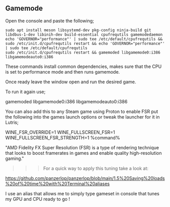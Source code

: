 ## Gamemode

Open the console and paste the following;

```
sudo apt install meson libsystemd-dev pkg-config ninja-build git libdbus-1-dev libinih-dev build-essential cpufrequtils gamemodedaemon
echo 'GOVERNOR="performance"' | sudo tee /etc/default/cpufrequtils && sudo /etc/init.d/cpufrequtils restart && echo 'GOVERNOR="performance"' | sudo tee /etc/default/cpufrequtils
sudo /etc/init.d/cpufrequtils restart && gamemoded libgamemode0:i386 libgamemodeauto0:i386
```

These commands install common dependencies, makes sure that the CPU is set to performance mode and then runs gamemode. 

Once ready leave the window open and run the desired game.

To run it again use;

gamemoded libgamemode0:i386 libgamemodeauto0:i386

You can also add this to any Steam game using Proton to enable FSR put the following into the games launch options 
or tweak the launcher for it in Lutris;

WINE_FSR_OVERRIDE=1 WINE_FULLSCREEN_FSR=1 WINE_FULLSCREEN_FSR_STRENGTH=1 %command%

"AMD Fidelity FX Super Resolution (FSR) is a type of rendering technique that looks to boost framerates in games and enable quality high-resolution gaming."


>>> For a quick way to apply this tuning take a look at: 

https://github.com/panzerlop/panzerlop/blob/main/1.5%20Saving%20loads%20of%20time%20with%20Terminal%20aliases

I use an alias that allows me to simply type gameset in console that tunes my GPU and CPU ready to go ! 
